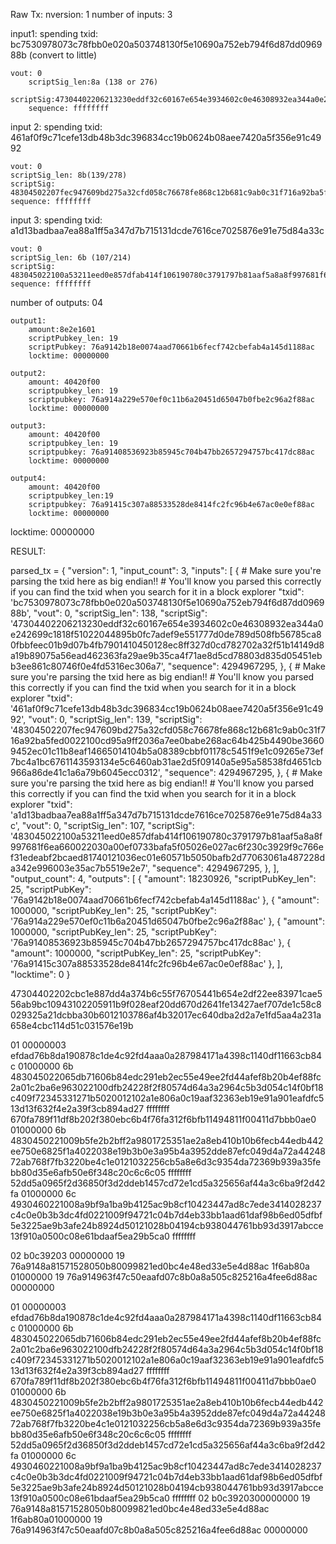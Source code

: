 Raw Tx:
nversion: 1
number of inputs: 3

input1:
    spending txid:  bc7530978073c78fbb0e020a503748130f5e10690a752eb794f6d87dd096988b (convert to little)

    vout: 0
        scriptSig_len:8a (138 or 276)
        scriptSig:47304402206213230eddf32c60167e654e3934602c0e46308932ea344a0e242699c1818f51022044895b0fc7adef9e551777d0de789d508fb56785ca80fbbfeec01b9d07b4fb7901410450128ec8ff327d0cd782702a32f51b14149d8a19b89075a56ead462363fa29ae9b35ca4f71ae8d5cd78803d835d05451ebb3ee861c80746f0e4fd5316ec306a7
        sequence: ffffffff

input 2:
    spending txid: 461af0f9c71cefe13db48b3dc396834cc19b0624b08aee7420a5f356e91c4992

    vout: 0
    scriptSig_len: 8b(139/278)
    scriptSig: 48304502207fec947609bd275a32cfd058c76678fe868c12b681c9ab0c31f716a92ba5fed0022100cd95a9ff2036a7ee0babe268ac64b425b4490be36609452ec01c11b8eaf14665014104b5a08389cbbf01178c5451f9e1c09265e73ef7bc4a1bc6761143593134e5c6460ab31ae2d5f09140a5e95a58538fd4651cb966a86de41c1a6a79b6045ecc0312
    sequence: ffffffff
input 3:
    spending txid: a1d13badbaa7ea88a1ff5a347d7b715131dcde7616ce7025876e91e75d84a33c

    vout: 0
    scriptSig_len: 6b (107/214)
    scriptSig: 483045022100a53211eed0e857dfab414f106190780c3791797b81aaf5a8a8f997681f6ea660022030a00ef0733bafa5f05026e027ac6f230c3929f9c766ef31edeabf2bcaed81740121036ec01e60571b5050bafb2d77063061a487228da342e996003e35ac7b5519e2e7
    sequence: ffffffff



number of outputs: 04

    output1:
        amount:8e2e1601
        scriptPubkey_len: 19
        scriptPubkey: 76a9142b18e0074aad70661b6fecf742cbefab4a145d1188ac
        locktime: 00000000

    output2:
        amount: 40420f00
        scriptpubkey_len: 19
        scriptpubkey: 76a914a229e570ef0c11b6a20451d65047b0fbe2c96a2f88ac
        locktime: 00000000

    output3:
        amount: 40420f00
        scriptpubkey_len: 19
        scriptpubkey: 76a91408536923b85945c704b47bb2657294757bc417dc88ac
        locktime: 00000000

    output4:
        amount: 40420f00
        scriptpubkey_len:19 
        scriptpubkey: 76a91415c307a88533528de8414fc2fc96b4e67ac0e0ef88ac
        locktime: 00000000

locktime: 00000000

RESULT:

parsed_tx = {
    "version": 1,
    "input_count": 3,
    "inputs": [
        {
            # Make sure you're parsing the txid here as big endian!! 
            # You'll know you parsed this correctly if you can find the txid when you search for it in a block explorer
            "txid": 'bc7530978073c78fbb0e020a503748130f5e10690a752eb794f6d87dd096988b',
            "vout": 0,
            "scriptSig_len": 138,
            "scriptSig": '47304402206213230eddf32c60167e654e3934602c0e46308932ea344a0e242699c1818f51022044895b0fc7adef9e551777d0de789d508fb56785ca80fbbfeec01b9d07b4fb7901410450128ec8ff327d0cd782702a32f51b14149d8a19b89075a56ead462363fa29ae9b35ca4f71ae8d5cd78803d835d05451ebb3ee861c80746f0e4fd5316ec306a7',
            "sequence": 4294967295,
        },
        {
            # Make sure you're parsing the txid here as big endian!! 
            # You'll know you parsed this correctly if you can find the txid when you search for it in a block explorer
            "txid": '461af0f9c71cefe13db48b3dc396834cc19b0624b08aee7420a5f356e91c4992',
            "vout": 0,
            "scriptSig_len": 139,
            "scriptSig": '48304502207fec947609bd275a32cfd058c76678fe868c12b681c9ab0c31f716a92ba5fed0022100cd95a9ff2036a7ee0babe268ac64b425b4490be36609452ec01c11b8eaf14665014104b5a08389cbbf01178c5451f9e1c09265e73ef7bc4a1bc6761143593134e5c6460ab31ae2d5f09140a5e95a58538fd4651cb966a86de41c1a6a79b6045ecc0312',
            "sequence": 4294967295,
        },
        {
            # Make sure you're parsing the txid here as big endian!! 
            # You'll know you parsed this correctly if you can find the txid when you search for it in a block explorer
            "txid": 'a1d13badbaa7ea88a1ff5a347d7b715131dcde7616ce7025876e91e75d84a33c',
            "vout": 0,
            "scriptSig_len": 107,
            "scriptSig": '483045022100a53211eed0e857dfab414f106190780c3791797b81aaf5a8a8f997681f6ea660022030a00ef0733bafa5f05026e027ac6f230c3929f9c766ef31edeabf2bcaed81740121036ec01e60571b5050bafb2d77063061a487228da342e996003e35ac7b5519e2e7',
            "sequence": 4294967295,
        },
    ],
    "output_count": 4,
    "outputs": [
        {
            "amount": 18230926,
            "scriptPubKey_len": 25,
            "scriptPubKey": '76a9142b18e0074aad70661b6fecf742cbefab4a145d1188ac'
        },
        {
            "amount": 1000000,
            "scriptPubKey_len": 25,
            "scriptPubKey": '76a914a229e570ef0c11b6a20451d65047b0fbe2c96a2f88ac'
        },
        {
            "amount": 1000000,
            "scriptPubKey_len": 25,
            "scriptPubKey": '76a91408536923b85945c704b47bb2657294757bc417dc88ac'
        },
        {
            "amount": 1000000,
            "scriptPubKey_len": 25,
            "scriptPubKey": '76a91415c307a88533528de8414fc2fc96b4e67ac0e0ef88ac'
        },
    ],
    "locktime": 0
}


47304402202cbc1e887dd4a374b6c55f76705441b654e2df22ee83971cae556ab9bc10943102205911b9f028eaf20dd670d2641fe13427aef707de1c58c8029325a21dcbba30b6012103786af4b32017ec640dba2d2a7e1fd5aa4a231a658e4cbc114d51c031576e19b

01
00000003
efdad76b8da190878c1de4c92fd4aaa0a287984171a4398c1140df11663cb84c
01000000
6b
483045022065db71606b84edc291eb2ec55e49ee2fd44afef8b20b4ef88fc2a01c2ba6e963022100dfb24228f2f80574d64a3a2964c5b3d054c14f0bf18c409f72345331271b5020012102a1e806a0c19aaf32363eb19e91a901eafdfc513d13f632f4e2a39f3cb894ad27
ffffffff
670fa789f11df8b202f380ebc6b4f76fa312f6bfb11494811f00411d7bbb0ae0
01000000
6b
4830450221009b5fe2b2bff2a9801725351ae2a8eb410b10b6fecb44edb442ee750e6825f1a4022038e19b3b0e3a95b4a3952dde87efc049d4a72a4424872ab768f7fb3220be4c1e0121032256cb5a8e6d3c9354da72369b939a35febb80d35e6afb50e6f348c20c6c6c05
ffffffff
52dd5a0965f2d36850f3d2ddeb1457cd72e1cd5a325656af44a3c6ba9f2d42fa
01000000
6c
4930460221008a9bf9a1ba9b4125ac9b8cf10423447ad8c7ede3414028237c4c0e0b3b3dc4fd0221009f94721c04b7d4eb33bb1aad61daf98b6ed05dfbf5e3225ae9b3afe24b8924d50121028b04194cb938044761bb93d3917abcce13f910a0500c08e61bdaaf5ea29b5ca0
ffffffff

02
b0c39203
00000000
19
76a9148a81571528050b80099821ed0bc4e48ed33e5e4d88ac
1f6ab80a
01000000
19
76a914963f47c50eaafd07c8b0a8a505c825216a4fee6d88ac
00000000

01
00000003
efdad76b8da190878c1de4c92fd4aaa0a287984171a4398c1140df11663cb84c
01000000
6b
483045022065db71606b84edc291eb2ec55e49ee2fd44afef8b20b4ef88fc2a01c2ba6e963022100dfb24228f2f80574d64a3a2964c5b3d054c14f0bf18c409f72345331271b5020012102a1e806a0c19aaf32363eb19e91a901eafdfc513d13f632f4e2a39f3cb894ad27
ffffffff
670fa789f11df8b202f380ebc6b4f76fa312f6bfb11494811f00411d7bbb0ae0
01000000
6b
4830450221009b5fe2b2bff2a9801725351ae2a8eb410b10b6fecb44edb442ee750e6825f1a4022038e19b3b0e3a95b4a3952dde87efc049d4a72a4424872ab768f7fb3220be4c1e0121032256cb5a8e6d3c9354da72369b939a35febb80d35e6afb50e6f348c20c6c6c05
ffffffff
52dd5a0965f2d36850f3d2ddeb1457cd72e1cd5a325656af44a3c6ba9f2d42fa
01000000
6c
4930460221008a9bf9a1ba9b4125ac9b8cf10423447ad8c7ede3414028237c4c0e0b3b3dc4fd0221009f94721c04b7d4eb33bb1aad61daf98b6ed05dfbf5e3225ae9b3afe24b8924d50121028b04194cb938044761bb93d3917abcce13f910a0500c08e61bdaaf5ea29b5ca0
ffffffff
02
b0c3920300000000
19
76a9148a81571528050b80099821ed0bc4e48ed33e5e4d88ac
1f6ab80a01000000
19
76a914963f47c50eaafd07c8b0a8a505c825216a4fee6d88ac
00000000




